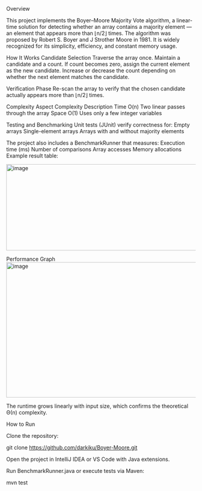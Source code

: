 Overview

This project implements the Boyer–Moore Majority Vote algorithm, a linear-time solution for detecting whether an array contains a majority element — an element that appears more than ⌊n/2⌋ times.
The algorithm was proposed by Robert S. Boyer and J Strother Moore in 1981. It is widely recognized for its simplicity, efficiency, and constant memory usage.

How It Works
Candidate Selection
Traverse the array once.
Maintain a candidate and a count.
If count becomes zero, assign the current element as the new candidate.
Increase or decrease the count depending on whether the next element matches the candidate.

Verification Phase
Re-scan the array to verify that the chosen candidate actually appears more than ⌊n/2⌋ times.

Complexity
Aspect	Complexity	Description
Time	  O(n)	      Two linear passes through the array
Space  	O(1)	      Uses only a few integer variables



Testing and Benchmarking
Unit tests (JUnit) verify correctness for:
Empty arrays
Single-element arrays
Arrays with and without majority elements

The project also includes a BenchmarkRunner that measures:
Execution time (ms)
Number of comparisons
Array accesses
Memory allocations
Example result table:

<img width="1052" height="229" alt="image" src="https://github.com/user-attachments/assets/4ee814bf-5baa-4b08-abad-894017ff0ab4" />

Performance Graph
<img width="596" height="359" alt="image" src="https://github.com/user-attachments/assets/5b26136d-902f-43b9-b5d5-d79e448b9f09" />

The runtime grows linearly with input size, which confirms the theoretical Θ(n) complexity.


How to Run

Clone the repository:

git clone https://github.com/darkiku/Boyer-Moore.git


Open the project in IntelliJ IDEA or VS Code with Java extensions.

Run BenchmarkRunner.java or execute tests via Maven:

mvn test
